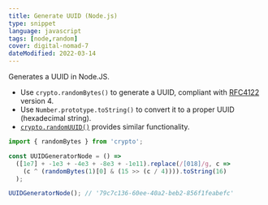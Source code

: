 ```yaml
---
title: Generate UUID (Node.js)
type: snippet
language: javascript
tags: [node,random]
cover: digital-nomad-7
dateModified: 2022-03-14
---
```


Generates a UUID in Node.JS.

- Use `crypto.randomBytes()` to generate a UUID, compliant with [RFC4122](https://www.ietf.org/rfc/rfc4122.txt) version 4.
- Use `Number.prototype.toString()` to convert it to a proper UUID (hexadecimal string).
- [`crypto.randomUUID()`](https://nodejs.org/api/crypto.html#cryptorandomuuidoptions) provides similar functionality.

```js
import { randomBytes } from 'crypto';

const UUIDGeneratorNode = () =>
  ([1e7] + -1e3 + -4e3 + -8e3 + -1e11).replace(/[018]/g, c =>
    (c ^ (randomBytes(1)[0] & (15 >> (c / 4)))).toString(16)
  );

UUIDGeneratorNode(); // '79c7c136-60ee-40a2-beb2-856f1feabefc'
```
